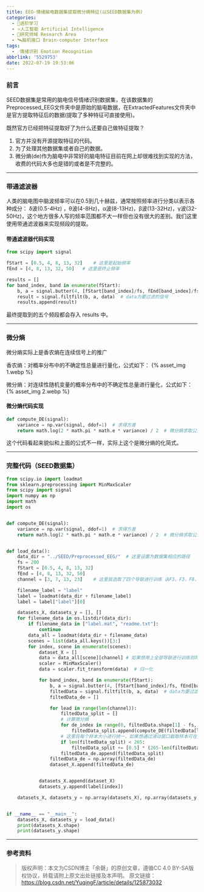 ```yaml
---
title: EEG-情绪脑电数据集提取微分熵特征(以SEED数据集为例)
categories:
  - 🌙进阶学习
  - ⭐人工智能 Artificial Intelligence
  - 💫研究领域 Research Area
  - 🛰️脑机接口 Brain-computer Interface
tags:
  - ☄️情绪识别 Emotion Recognition
abbrlink: '5529753'
date: 2022-07-19 19:53:06
---
```


### 前言

SEED数据集是常用的脑电信号情绪识别数据集，在该数据集的Preprocessed_EEG文件夹中是原始的脑电数据，在ExtractedFeatures文件夹中是官方提取特征后的数据(提取了多种特征可直接使用)。

既然官方已经把特征提取好了为什么还要自己做特征提取？
1. 官方并没有开源提取特征的代码。
2. 为了处理其他数据集或者自己的数据。
3. 微分熵(de)作为脑电中非常好的脑电特征目前在网上却很难找到实现的方法，收费的代码大多也是错的或者是不完整的。

<!--more-->

***

### 带通滤波器

人类的脑电图中脑波频率可以在0.5到几十赫兹，通常按照频率进行分类以表示各种成分：
δ波(0.5-4Hz) ，θ波(4-8Hz)，α波(8-13Hz)，β波(13-32Hz)，γ波(32-50Hz)，这个地方很多人写的频率范围都不大一样但也没有很大的差别。我们这里使用带通滤波器来实现频段的提取。

#### 带通滤波器代码实现

``` python
from scipy import signal

fStart = [0.5, 4, 8, 13, 32]	# 这里是起始频率
fEnd = [4, 8, 13, 32, 50]	# 这里是终止频率

results = []
for band_index, band in enumerate(fStart):
    b, a = signal.butter(4, [fStart[band_index]/fs, fEnd[band_index]/fs], 'bandpass')  # 配置滤波器 4 表示滤波器的阶数
    result = signal.filtfilt(b, a, data)  # data为要过滤的信号
    results.append(result)
```

最终提取到的五个频段都会存入 results 中。

***

### 微分熵

微分熵实际上是香农熵在连续信号上的推广

香农熵：对概率分布中的不确定性总量进行量化，公式如下：
{% asset_img 1.webp %}

微分熵：对连续性随机变量的概率分布中的不确定性总量进行量化，公式如下：
{% asset_img 2.webp %}

#### 微分熵代码实现

``` python
def compute_DE(signal):
    variance = np.var(signal, ddof=1)  # 求得方差
    return math.log(2 * math.pi * math.e * variance) / 2  # 微分熵求取公式
```

这个代码看起来貌似和上面的公式不一样，实际上这个是微分熵的化简式。

***

### 完整代码（SEED数据集）

``` python
from scipy.io import loadmat
from sklearn.preprocessing import MinMaxScaler
from scipy import signal
import numpy as np
import math
import os


def compute_DE(signal):
    variance = np.var(signal, ddof=1)  # 求得方差
    return math.log(2 * math.pi * math.e * variance) / 2  # 微分熵求取公式


def load_data():
    data_dir = "../SEED/Preprocessed_EEG/"	# 这里设置为数据集相应的路径
    fs = 200
    fStart = [0.5, 4, 8, 13, 32]
    fEnd = [4, 8, 13, 32, 50]
    channel = [3, 7, 13, 23]	# 这里我选取了四个导联进行训练（AF3，F3，F8，T7）

    filename_label = "label"
    label = loadmat(data_dir + filename_label)
    label = label["label"][0]

    datasets_X, datasets_y = [], []
    for filename_data in os.listdir(data_dir):
        if filename_data in ["label.mat", "readme.txt"]:
            continue
        data_all = loadmat(data_dir + filename_data)
        scenes = list(data_all.keys())[3:]
        for index, scene in enumerate(scenes):
            dataset_X = []
            data = data_all[scene][channel]	# 如果想用上全部导联进行训练则将该行改为data = data_all[scene]
            scaler = MinMaxScaler()
            data = scaler.fit_transform(data)  # 归一化

            for band_index, band in enumerate(fStart):
                b, a = signal.butter(4, [fStart[band_index]/fs, fEnd[band_index]/fs], 'bandpass')  # 配置滤波器 4 表示滤波器的阶数
                filtedData = signal.filtfilt(b, a, data)  # data为要过滤的信号
                filtedData_de = []

                for lead in range(len(channel)):
                    filtedData_split = []
                    # 计算微分熵
                    for de_index in range(0, filtedData.shape[1] - fs, fs):
                        filtedData_split.append(compute_DE(filtedData[lead, de_index: de_index + fs]))
                    # 这里将每个样本大小进行统一，如果想通过滑动窗口截取样本可在这一行下面自行修改
                    if len(filtedData_split) < 265:
                        filtedData_split += [0.5] * (265-len(filtedData_split))
                    filtedData_de.append(filtedData_split)
                filtedData_de = np.array(filtedData_de)
                dataset_X.append(filtedData_de)


            datasets_X.append(dataset_X)
            datasets_y.append(label[index])

    datasets_X, datasets_y = np.array(datasets_X), np.array(datasets_y)


if __name__ == "__main__":
    datasets_X, datasets_y = load_data()
    print(datasets_X.shape)
    print(datasets_y.shape)
```

***

### 参考资料

> 版权声明：本文为CSDN博主「余磬」的原创文章，遵循CC 4.0 BY-SA版权协议，转载请附上原文出处链接及本声明。
> 原文链接：https://blog.csdn.net/YuqingF/article/details/125873032
